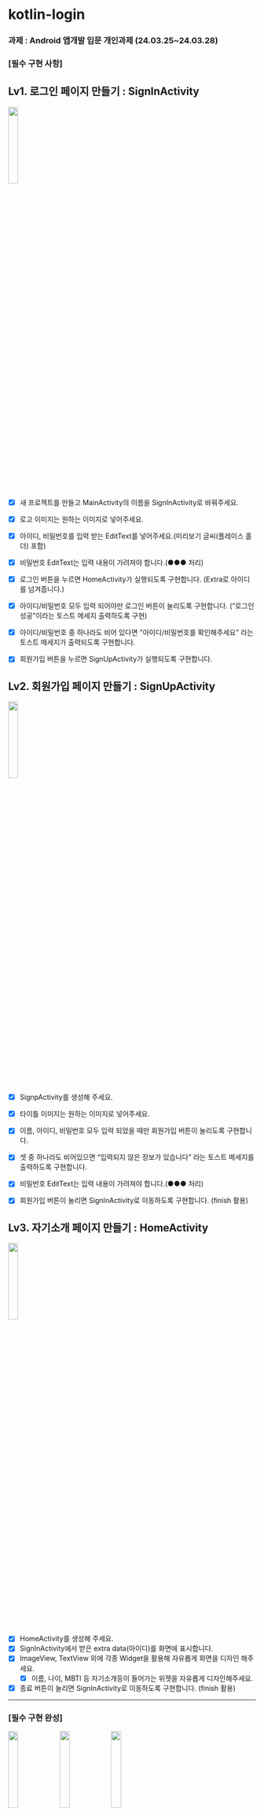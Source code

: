 # kotlin-login
### 과제 : Android 앱개발 입문 개인과제 (24.03.25~24.03.28)<br>

### [필수 구현 사항]
## Lv1. 로그인 페이지 만들기 : SignInActivity

<img src="https://file.notion.so/f/f/83c75a39-3aba-4ba4-a792-7aefe4b07895/0c6a4555-4bf6-47c8-96a1-635684c471a4/Screenshot_20230727_004902.png?id=0c6a684a-3e11-4d0f-a10f-dd3d8014fc0b&table=block&spaceId=83c75a39-3aba-4ba4-a792-7aefe4b07895&expirationTimestamp=1711526400000&signature=B7FN5Fk6rGvScMgKRFvIbQf2outzO3b0Jyuwtd-6NdA&downloadName=Screenshot_20230727_004902.png" width="20%">

- [x] 새 프로젝트를 만들고 MainActivity의 이름을 SignInActivity로 바꿔주세요.
- [x] 로고 이미지는 원하는 이미지로 넣어주세요.
- [x] 아이디, 비밀번호를 입력 받는 EditText를 넣어주세요.(미리보기 글씨(플레이스 홀더) 포함)
- [x] 비밀번호 EditText는 입력 내용이 가려져야 합니다.(●●● 처리)
- [x] 로그인 버튼을 누르면 HomeActivity가 실행되도록 구현합니다.
(Extra로 아이디를 넘겨줍니다.)
- [x] 아이디/비밀번호 모두 입력 되어야만 로그인 버튼이 눌리도록 구현합니다.
(“로그인 성공”이라는  토스트 메세지 출력하도록 구현)
- [x] 아이디/비밀번호 중 하나라도 비어 있다면 "아이디/비밀번호를 확인해주세요” 라는 토스트 메세지가 출력되도록 구현합니다.
- [x] 회원가입 버튼을 누르면 SignUpActivity가 실행되도록 구현합니다.


## Lv2. 회원가입 페이지 만들기 : SignUpActivity

<img src="https://file.notion.so/f/f/83c75a39-3aba-4ba4-a792-7aefe4b07895/84860e3e-ec4a-4845-a036-d526dbe61107/Untitled.png?id=408b1391-35a6-4fb4-a5f2-3d13ff97e576&table=block&spaceId=83c75a39-3aba-4ba4-a792-7aefe4b07895&expirationTimestamp=1711526400000&signature=Bh3X-BA3hXixPKl3d68mONGQAhsBBl7C7D8y7xLdTAE&downloadName=Untitled.png" width="20%">

- [x] SignpActivity를 생성해 주세요.
- [x] 타이틀 이미지는 원하는 이미지로 넣어주세요.
- [x] 이름, 아이디, 비밀번호 모두 입력 되었을 때만 회원가입 버튼이 눌리도록 구현합니다.
- [x] 셋 중 하나라도 비어있으면 “입력되지 않은 정보가 있습니다” 라는 토스트 메세지를 출력하도록 구현합니다.
- [x] 비밀번호 EditText는 입력 내용이 가려져야 합니다.(●●● 처리)
- [x] 회원가입 버튼이 눌리면 SignInActivity로 이동하도록 구현합니다. (finish 활용)


## Lv3. 자기소개 페이지 만들기 : HomeActivity

<img src="https://file.notion.so/f/f/83c75a39-3aba-4ba4-a792-7aefe4b07895/719af862-e1c9-443d-a737-776257a89aa9/Screenshot_20230727_004821.png?id=4602feec-57db-419e-a565-4afc8a0e00d0&table=block&spaceId=83c75a39-3aba-4ba4-a792-7aefe4b07895&expirationTimestamp=1711526400000&signature=lYS5KADDcstx-YBg9HQbXxKJ8BjtOctc7-lPJqEPOLc&downloadName=Screenshot_20230727_004821.png" width="20%">

- [x] HomeActivity를 생성해 주세요.
- [x] SignInActivity에서 받은 extra data(아이디)를 화면에 표시합니다.
- [x] ImageView, TextView 외에 각종 Widget을 활용해 자유롭게 화면을 디자인 해주세요.
    - [x] 이름, 나이, MBTI 등 자기소개등이 들어가는 위젯을 자유롭게 디자인해주세요.
- [x] 종료 버튼이 눌리면 SignInActivity로 이동하도록 구현합니다. (finish 활용)
---
### [필수 구현 완성]
<img src="" width="20%">
<img src="" width="20%">
<img src="" width="20%">

---
### [선택 구현 사항]
## 1. 화면 이동 후 자동 입력 구현 (hint:registerForActivityResult)


## 2. 자기 소개 랜덤 사진


